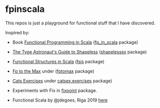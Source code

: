 fpinscala
=========

This repos is just a playground for functional stuff that I have discovered.

Inspired by:

* Book [Functional Programming in Scala](http://www.manning.com/bjarnason/) ([fp_in_scala](https://github.com/mikla/fpinscala/tree/master/fpinscala/src/main/scala/fp_in_scala) package)

* [The Type Astronaut's Guide to Shapeless](https://github.com/underscoreio/shapeless-guide) ([shapelessex](https://github.com/mikla/fpinscala/tree/master/fpinscala/src/main/scala/shapelessex) package)

* [Functional Structures in Scala](https://www.youtube.com/playlist?list=PLFrwDVdSrYE6dy14XCmUtRAJuhCxuzJp0) ([fsis](https://github.com/mikla/fpinscala/tree/master/fpinscala/src/main/scala/fsis) package)

* [Fp to the Max](https://www.youtube.com/watch?v=sxudIMiOo68) under ([fptomax](https://github.com/mikla/fpinscala/tree/master/fpinscala/src/main/scala/fptomax) package)

* [Cats Exercises](https://www.scala-exercises.org/cats) under [catsex.exercises](https://github.com/mikla/fpinscala/tree/master/fpinscala/src/main/scala/catsex/exercises) package)

* Experiments with Fix in [fixpoint](https://github.com/mikla/fpinscala/tree/master/fpinscala/src/main/scala/fixpoint) package.

* Functional Scala by @jdegoes, Riga 2019 [here](https://github.com/mikla/fpinscala/tree/master/fpinscala/src/main/scala/jdg/functionalscala)
